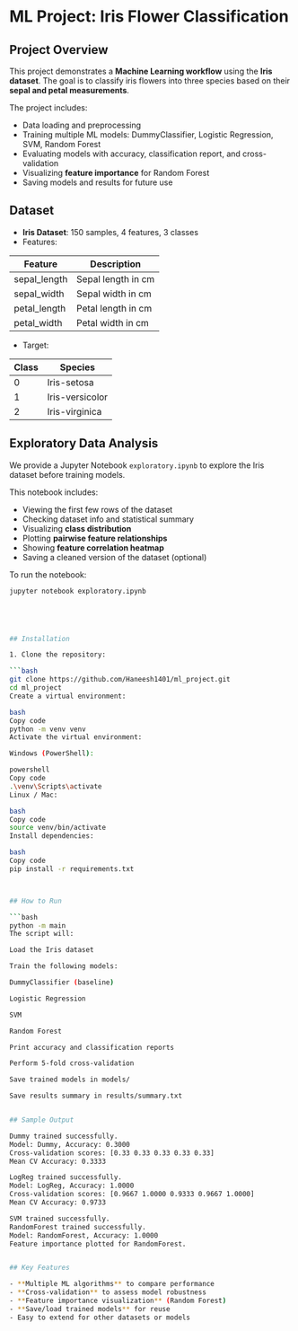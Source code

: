 # ML Project: Iris Flower Classification

## Project Overview
This project demonstrates a **Machine Learning workflow** using the **Iris dataset**. The goal is to classify iris flowers into three species based on their **sepal and petal measurements**.  

The project includes:
- Data loading and preprocessing  
- Training multiple ML models: DummyClassifier, Logistic Regression, SVM, Random Forest  
- Evaluating models with accuracy, classification report, and cross-validation  
- Visualizing **feature importance** for Random Forest  
- Saving models and results for future use  

## Dataset

- **Iris Dataset**: 150 samples, 4 features, 3 classes  
- Features:

| Feature         | Description               |
|-----------------|--------------------------|
| sepal_length    | Sepal length in cm       |
| sepal_width     | Sepal width in cm        |
| petal_length    | Petal length in cm       |
| petal_width     | Petal width in cm        |

- Target:

| Class | Species              |
|-------|---------------------|
| 0     | Iris-setosa          |
| 1     | Iris-versicolor      |
| 2     | Iris-virginica       |




## Exploratory Data Analysis

We provide a Jupyter Notebook `exploratory.ipynb` to explore the Iris dataset before training models.  

This notebook includes:
- Viewing the first few rows of the dataset
- Checking dataset info and statistical summary
- Visualizing **class distribution**
- Plotting **pairwise feature relationships**
- Showing **feature correlation heatmap**
- Saving a cleaned version of the dataset (optional)

To run the notebook:

```bash
jupyter notebook exploratory.ipynb





## Installation

1. Clone the repository:

```bash
git clone https://github.com/Haneesh1401/ml_project.git
cd ml_project
Create a virtual environment:

bash
Copy code
python -m venv venv
Activate the virtual environment:

Windows (PowerShell):

powershell
Copy code
.\venv\Scripts\activate
Linux / Mac:

bash
Copy code
source venv/bin/activate
Install dependencies:

bash
Copy code
pip install -r requirements.txt



## How to Run

```bash
python -m main
The script will:

Load the Iris dataset

Train the following models:

DummyClassifier (baseline)

Logistic Regression

SVM

Random Forest

Print accuracy and classification reports

Perform 5-fold cross-validation

Save trained models in models/

Save results summary in results/summary.txt


## Sample Output

Dummy trained successfully.
Model: Dummy, Accuracy: 0.3000
Cross-validation scores: [0.33 0.33 0.33 0.33 0.33]
Mean CV Accuracy: 0.3333

LogReg trained successfully.
Model: LogReg, Accuracy: 1.0000
Cross-validation scores: [0.9667 1.0000 0.9333 0.9667 1.0000]
Mean CV Accuracy: 0.9733

SVM trained successfully.
RandomForest trained successfully.
Model: RandomForest, Accuracy: 1.0000
Feature importance plotted for RandomForest.


## Key Features

- **Multiple ML algorithms** to compare performance  
- **Cross-validation** to assess model robustness  
- **Feature importance visualization** (Random Forest)  
- **Save/load trained models** for reuse  
- Easy to extend for other datasets or models  